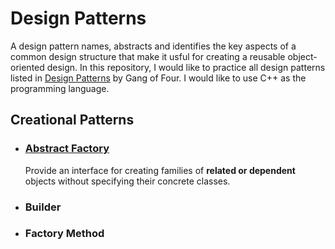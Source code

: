 # Design Patterns

A design pattern names, abstracts and identifies the key aspects of a common design structure that make it usful for creating a reusable object-oriented design. In this repository, I would like to practice all design patterns listed in [Design Patterns](https://books.google.com/books/about/Design_Patterns.html?id=6oHuKQe3TjQC&printsec=frontcover&source=kp_read_button#v=onepage&q&f=false) by Gang of Four. I would like to use C++ as the programming language.

## Creational Patterns

* ### [Abstract Factory](./abstract_factory/README.md)
    Provide an interface for creating families of __related or dependent__ objects without specifying their concrete classes.
* ### Builder
* ### Factory Method
